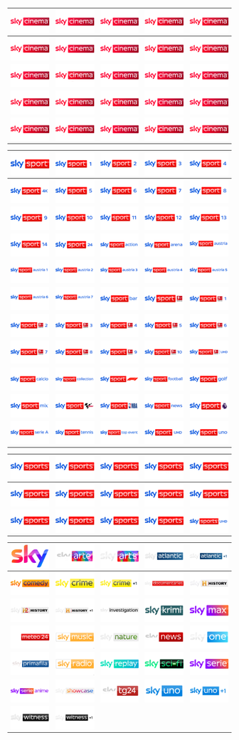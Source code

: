 | ![](https://raw.githubusercontent.com/RevGear/logo/master/Networks/Sky/SkyCinema.png) | ![](https://raw.githubusercontent.com/RevGear/logo/master/Networks/Sky/SkyCinemaAction.png) | ![](https://raw.githubusercontent.com/RevGear/logo/master/Networks/Sky/SkyCinemaAnimation.png) | ![](https://raw.githubusercontent.com/RevGear/logo/master/Networks/Sky/SkyCinemaBestOf.png) | ![](https://raw.githubusercontent.com/RevGear/logo/master/Networks/Sky/SkyCinemaClassics.png) |
|:---:|:---:|:---:|:---:|:---:| 
| ![](https://raw.githubusercontent.com/RevGear/logo/master/Networks/Sky/SkyCinemaCollection.png) | ![](https://raw.githubusercontent.com/RevGear/logo/master/Networks/Sky/SkyCinemaComedy.png) | ![](https://raw.githubusercontent.com/RevGear/logo/master/Networks/Sky/SkyCinemaDrama.png) | ![](https://raw.githubusercontent.com/RevGear/logo/master/Networks/Sky/SkyCinemaDue.png) | ![](https://raw.githubusercontent.com/RevGear/logo/master/Networks/Sky/SkyCinemaDuePlus24.png) |
| ![](https://raw.githubusercontent.com/RevGear/logo/master/Networks/Sky/SkyCinemaFamily.png) | ![](https://raw.githubusercontent.com/RevGear/logo/master/Networks/Sky/SkyCinemaFun.png) | ![](https://raw.githubusercontent.com/RevGear/logo/master/Networks/Sky/SkyCinemaGreats.png) | ![](https://raw.githubusercontent.com/RevGear/logo/master/Networks/Sky/SkyCinemaHits.png) | ![](https://raw.githubusercontent.com/RevGear/logo/master/Networks/Sky/SkyCinemaPremiere.png) |
| ![](https://raw.githubusercontent.com/RevGear/logo/master/Networks/Sky/SkyCinemaPremieren.png) | ![](https://raw.githubusercontent.com/RevGear/logo/master/Networks/Sky/SkyCinemaPremierenPlus24.png) | ![](https://raw.githubusercontent.com/RevGear/logo/master/Networks/Sky/SkyCinemaRomance.png) | ![](https://raw.githubusercontent.com/RevGear/logo/master/Networks/Sky/SkyCinemaSciFiHorror.png) | ![](https://raw.githubusercontent.com/RevGear/logo/master/Networks/Sky/SkyCinemaSelect.png) |
| ![](https://raw.githubusercontent.com/RevGear/logo/master/Networks/Sky/SkyCinemaSpecial.png) | ![](https://raw.githubusercontent.com/RevGear/logo/master/Networks/Sky/SkyCinemaSuspense.png) | ![](https://raw.githubusercontent.com/RevGear/logo/master/Networks/Sky/SkyCinemaThriller.png) | ![](https://raw.githubusercontent.com/RevGear/logo/master/Networks/Sky/SkyCinemaUno.png) | ![](https://raw.githubusercontent.com/RevGear/logo/master/Networks/Sky/SkyCinemaUnoPlus24.png) |

| ![](https://raw.githubusercontent.com/RevGear/logo/master/Networks/Sky/SkySport.png) | ![](https://raw.githubusercontent.com/RevGear/logo/master/Networks/Sky/SkySport1.png) | ![](https://raw.githubusercontent.com/RevGear/logo/master/Networks/Sky/SkySport2.png) | ![](https://raw.githubusercontent.com/RevGear/logo/master/Networks/Sky/SkySport3.png) | ![](https://raw.githubusercontent.com/RevGear/logo/master/Networks/Sky/SkySport4.png) |
|:---:|:---:|:---:|:---:|:---:| 
| ![](https://raw.githubusercontent.com/RevGear/logo/master/Networks/Sky/SkySport4K.png) | ![](https://raw.githubusercontent.com/RevGear/logo/master/Networks/Sky/SkySport5.png) | ![](https://raw.githubusercontent.com/RevGear/logo/master/Networks/Sky/SkySport6.png) | ![](https://raw.githubusercontent.com/RevGear/logo/master/Networks/Sky/SkySport7.png) | ![](https://raw.githubusercontent.com/RevGear/logo/master/Networks/Sky/SkySport8.png) |
| ![](https://raw.githubusercontent.com/RevGear/logo/master/Networks/Sky/SkySport9.png) | ![](https://raw.githubusercontent.com/RevGear/logo/master/Networks/Sky/SkySport10.png) | ![](https://raw.githubusercontent.com/RevGear/logo/master/Networks/Sky/SkySport11.png) | ![](https://raw.githubusercontent.com/RevGear/logo/master/Networks/Sky/SkySport12.png) | ![](https://raw.githubusercontent.com/RevGear/logo/master/Networks/Sky/SkySport13.png) |
| ![](https://raw.githubusercontent.com/RevGear/logo/master/Networks/Sky/SkySport14.png) | ![](https://raw.githubusercontent.com/RevGear/logo/master/Networks/Sky/SkySport24.png) | ![](https://raw.githubusercontent.com/RevGear/logo/master/Networks/Sky/SkySportAction.png) | ![](https://raw.githubusercontent.com/RevGear/logo/master/Networks/Sky/SkySportArena.png) | ![](https://raw.githubusercontent.com/RevGear/logo/master/Networks/Sky/SkySportAustria.png) |
| ![](https://raw.githubusercontent.com/RevGear/logo/master/Networks/Sky/SkySportAustria1.png) | ![](https://raw.githubusercontent.com/RevGear/logo/master/Networks/Sky/SkySportAustria2.png) | ![](https://raw.githubusercontent.com/RevGear/logo/master/Networks/Sky/SkySportAustria3.png) | ![](https://raw.githubusercontent.com/RevGear/logo/master/Networks/Sky/SkySportAustria4.png) | ![](https://raw.githubusercontent.com/RevGear/logo/master/Networks/Sky/SkySportAustria5.png) |
| ![](https://raw.githubusercontent.com/RevGear/logo/master/Networks/Sky/SkySportAustria6.png) | ![](https://raw.githubusercontent.com/RevGear/logo/master/Networks/Sky/SkySportAustria7.png) | ![](https://raw.githubusercontent.com/RevGear/logo/master/Networks/Sky/SkySportBar.png) | ![](https://raw.githubusercontent.com/RevGear/logo/master/Networks/Sky/SkySportBundesliga.png) | ![](https://raw.githubusercontent.com/RevGear/logo/master/Networks/Sky/SkySportBundesliga1.png) |
| ![](https://raw.githubusercontent.com/RevGear/logo/master/Networks/Sky/SkySportBundesliga2.png) | ![](https://raw.githubusercontent.com/RevGear/logo/master/Networks/Sky/SkySportBundesliga3.png) | ![](https://raw.githubusercontent.com/RevGear/logo/master/Networks/Sky/SkySportBundesliga4.png) | ![](https://raw.githubusercontent.com/RevGear/logo/master/Networks/Sky/SkySportBundesliga5.png) | ![](https://raw.githubusercontent.com/RevGear/logo/master/Networks/Sky/SkySportBundesliga6.png) |
| ![](https://raw.githubusercontent.com/RevGear/logo/master/Networks/Sky/SkySportBundesliga7.png) | ![](https://raw.githubusercontent.com/RevGear/logo/master/Networks/Sky/SkySportBundesliga8.png) | ![](https://raw.githubusercontent.com/RevGear/logo/master/Networks/Sky/SkySportBundesliga9.png) | ![](https://raw.githubusercontent.com/RevGear/logo/master/Networks/Sky/SkySportBundesliga10.png) | ![](https://raw.githubusercontent.com/RevGear/logo/master/Networks/Sky/SkySportBundesligaUHD.png) |
| ![](https://raw.githubusercontent.com/RevGear/logo/master/Networks/Sky/SkySportCalcio.png) | ![](https://raw.githubusercontent.com/RevGear/logo/master/Networks/Sky/SkySportCollection.png) | ![](https://raw.githubusercontent.com/RevGear/logo/master/Networks/Sky/SkySportF1.png) | ![](https://raw.githubusercontent.com/RevGear/logo/master/Networks/Sky/SkySportFootball.png) | ![](https://raw.githubusercontent.com/RevGear/logo/master/Networks/Sky/SkySportGolf.png) |
| ![](https://raw.githubusercontent.com/RevGear/logo/master/Networks/Sky/SkySportMix.png) | ![](https://raw.githubusercontent.com/RevGear/logo/master/Networks/Sky/SkySportMotoGP.png) | ![](https://raw.githubusercontent.com/RevGear/logo/master/Networks/Sky/SkySportNBA.png) | ![](https://raw.githubusercontent.com/RevGear/logo/master/Networks/Sky/SkySportNews.png) | ![](https://raw.githubusercontent.com/RevGear/logo/master/Networks/Sky/SkySportPremierLeague.png) |
| ![](https://raw.githubusercontent.com/RevGear/logo/master/Networks/Sky/SkySportSerieA.png) | ![](https://raw.githubusercontent.com/RevGear/logo/master/Networks/Sky/SkySportTennis.png) | ![](https://raw.githubusercontent.com/RevGear/logo/master/Networks/Sky/SkySportTopEvent.png) | ![](https://raw.githubusercontent.com/RevGear/logo/master/Networks/Sky/SkySportUHD.png) | ![](https://raw.githubusercontent.com/RevGear/logo/master/Networks/Sky/SkySportUno.png) |

| ![](https://raw.githubusercontent.com/RevGear/logo/master/Networks/Sky/SkySports.png) | ![](https://raw.githubusercontent.com/RevGear/logo/master/Networks/Sky/SkySportsAction.png) | ![](https://raw.githubusercontent.com/RevGear/logo/master/Networks/Sky/SkySportsArena.png) | ![](https://raw.githubusercontent.com/RevGear/logo/master/Networks/Sky/SkySportsBoxOffice.png) | ![](https://raw.githubusercontent.com/RevGear/logo/master/Networks/Sky/SkySportsCricket.png) |
|:---:|:---:|:---:|:---:|:---:| 
| ![](https://raw.githubusercontent.com/RevGear/logo/master/Networks/Sky/SkySportsF1.png) | ![](https://raw.githubusercontent.com/RevGear/logo/master/Networks/Sky/SkySportsFootball.png) | ![](https://raw.githubusercontent.com/RevGear/logo/master/Networks/Sky/SkySportsGolf.png) | ![](https://raw.githubusercontent.com/RevGear/logo/master/Networks/Sky/SkySportsMainEvent.png) | ![](https://raw.githubusercontent.com/RevGear/logo/master/Networks/Sky/SkySportsMix.png) |
| ![](https://raw.githubusercontent.com/RevGear/logo/master/Networks/Sky/SkySportsNews.png) | ![](https://raw.githubusercontent.com/RevGear/logo/master/Networks/Sky/SkySportsNFL.png) | ![](https://raw.githubusercontent.com/RevGear/logo/master/Networks/Sky/SkySportsPremierLeague.png) | ![](https://raw.githubusercontent.com/RevGear/logo/master/Networks/Sky/SkySportsRacing.png) | ![](https://raw.githubusercontent.com/RevGear/logo/master/Networks/Sky/SkySportsUHD.png) |

| ![](https://raw.githubusercontent.com/RevGear/logo/master/Networks/Sky/Sky.png) | ![](https://raw.githubusercontent.com/RevGear/logo/master/Networks/Sky/SkyArte.png) | ![](https://raw.githubusercontent.com/RevGear/logo/master/Networks/Sky/SkyArts.png) | ![](https://raw.githubusercontent.com/RevGear/logo/master/Networks/Sky/SkyAtlantic.png) | ![](https://raw.githubusercontent.com/RevGear/logo/master/Networks/Sky/SkyAtlanticPlus1.png) |
|:---:|:---:|:---:|:---:|:---:| 
| ![](https://raw.githubusercontent.com/RevGear/logo/master/Networks/Sky/SkyComedy.png) | ![](https://raw.githubusercontent.com/RevGear/logo/master/Networks/Sky/SkyCrime.png) | ![](https://raw.githubusercontent.com/RevGear/logo/master/Networks/Sky/SkyCrimePlus1.png) | ![](https://raw.githubusercontent.com/RevGear/logo/master/Networks/Sky/SkyDocumentaries.png) | ![](https://raw.githubusercontent.com/RevGear/logo/master/Networks/Sky/SkyHistory.png) |
| ![](https://raw.githubusercontent.com/RevGear/logo/master/Networks/Sky/SkyHistory2.png) | ![](https://raw.githubusercontent.com/RevGear/logo/master/Networks/Sky/SkyHistoryPlus1.png) | ![](https://raw.githubusercontent.com/RevGear/logo/master/Networks/Sky/SkyInvestigation.png) | ![](https://raw.githubusercontent.com/RevGear/logo/master/Networks/Sky/SkyKrimi.png) | ![](https://raw.githubusercontent.com/RevGear/logo/master/Networks/Sky/SkyMax.png) |
| ![](https://raw.githubusercontent.com/RevGear/logo/master/Networks/Sky/SkyMeteo24.png) | ![](https://raw.githubusercontent.com/RevGear/logo/master/Networks/Sky/SkyMusic.png) | ![](https://raw.githubusercontent.com/RevGear/logo/master/Networks/Sky/SkyNature.png) | ![](https://raw.githubusercontent.com/RevGear/logo/master/Networks/Sky/SkyNews.png) | ![](https://raw.githubusercontent.com/RevGear/logo/master/Networks/Sky/SkyOne.png) |
| ![](https://raw.githubusercontent.com/RevGear/logo/master/Networks/Sky/SkyPrimafila.png) | ![](https://raw.githubusercontent.com/RevGear/logo/master/Networks/Sky/SkyRadio.png) | ![](https://raw.githubusercontent.com/RevGear/logo/master/Networks/Sky/SkyReplay.png) | ![](https://raw.githubusercontent.com/RevGear/logo/master/Networks/Sky/SkySciFi.png) | ![](https://raw.githubusercontent.com/RevGear/logo/master/Networks/Sky/SkySerie.png) |
| ![](https://raw.githubusercontent.com/RevGear/logo/master/Networks/Sky/SkySerieAnime.png) | ![](https://raw.githubusercontent.com/RevGear/logo/master/Networks/Sky/SkyShowcase.png) | ![](https://raw.githubusercontent.com/RevGear/logo/master/Networks/Sky/SkyTG24.png) | ![](https://raw.githubusercontent.com/RevGear/logo/master/Networks/Sky/SkyUno.png) | ![](https://raw.githubusercontent.com/RevGear/logo/master/Networks/Sky/SkyUnoPlus1.png) |
| ![](https://raw.githubusercontent.com/RevGear/logo/master/Networks/Sky/SkyWitness.png) | ![](https://raw.githubusercontent.com/RevGear/logo/master/Networks/Sky/SkyWitnessPlus1.png) |